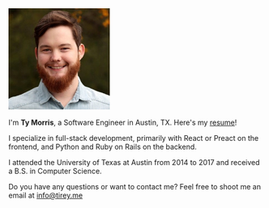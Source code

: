 <img id="headshot" class="rounded" src="assets/img/headshot.jpg" alt="headshot - Ty Morris" width=200 height=200 />

I'm **Ty Morris**, a Software Engineer in Austin, TX. Here's my [resume](/assets/resume.pdf)!

I specialize in full-stack development, primarily with React or Preact on the frontend, and Python and Ruby on Rails on the backend.

I attended the University of Texas at Austin from 2014 to 2017 and received a B.S. in Computer Science.

Do you have any questions or want to contact me? Feel free to shoot me an email at [info@tirey.me](mailto:info@tirey.me)
